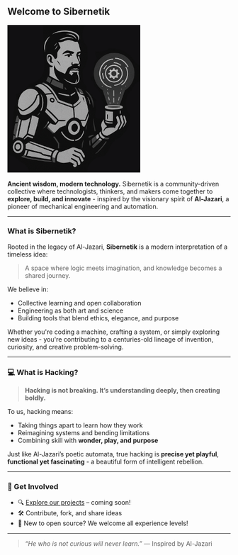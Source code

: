 ## Welcome to Sibernetik

<img src="https://raw.githubusercontent.com/sibernetikorg/.github/refs/heads/main/cezeri.png" width="300"/>

**Ancient wisdom, modern technology.**
Sibernetik is a community-driven collective where technologists, thinkers, and makers come together to **explore, build, and innovate** - inspired by the visionary spirit of **Al-Jazari**, a pioneer of mechanical engineering and automation.


---

### What is Sibernetik?

Rooted in the legacy of Al-Jazari, **Sibernetik** is a modern interpretation of a timeless idea:

> A space where logic meets imagination, and knowledge becomes a shared journey.

We believe in:

*  Collective learning and open collaboration
*  Engineering as both art and science
*  Building tools that blend ethics, elegance, and purpose

Whether you're coding a machine, crafting a system, or simply exploring new ideas - you're contributing to a centuries-old lineage of invention, curiosity, and creative problem-solving.

---

### 💻 What is Hacking?

> **Hacking is not breaking. It’s understanding deeply, then creating boldly.**

To us, hacking means:

* Taking things apart to learn how they work
* Reimagining systems and bending limitations
* Combining skill with **wonder, play, and purpose**

Just like Al-Jazari’s poetic automata, true hacking is **precise yet playful**, **functional yet fascinating**  - a beautiful form of intelligent rebellion.

---

### 🚀 Get Involved

* 🔍 [Explore our projects](#) – coming soon!
* 🛠️ Contribute, fork, and share ideas
* 🌱 New to open source? We welcome all experience levels!

---

> *“He who is not curious will never learn.”*
> — Inspired by Al-Jazari


